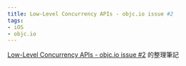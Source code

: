 ```yaml
---
title: Low-Level Concurrency APIs - objc.io issue #2
tags:
- iOS
- objc.io
---
```

[Low-Level Concurrency APIs - objc.io issue #2](https://www.objc.io/issues/2-concurrency/low-level-concurrency-apis/) 的整理筆記
<!--more-->


